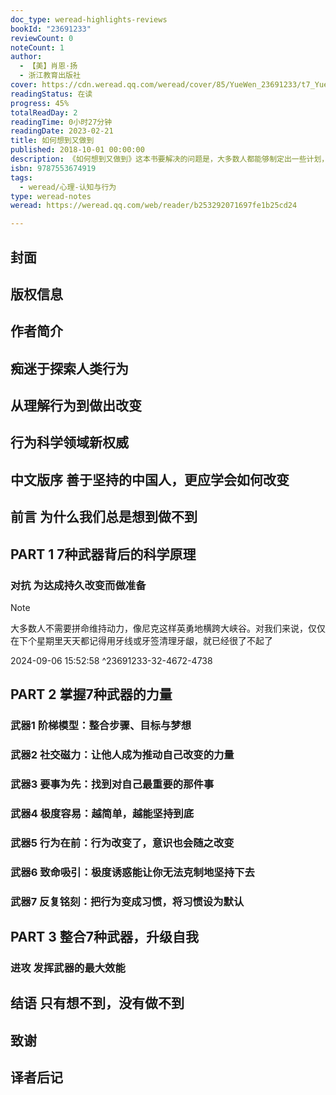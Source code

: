 ```yaml
---
doc_type: weread-highlights-reviews
bookId: "23691233"
reviewCount: 0
noteCount: 1
author:
  - 【美】肖恩·扬
  - 浙江教育出版社
cover: https://cdn.weread.qq.com/weread/cover/85/YueWen_23691233/t7_YueWen_23691233.jpg
readingStatus: 在读
progress: 45%
totalReadDay: 2
readingTime: 0小时27分钟
readingDate: 2023-02-21
title: 如何想到又做到
published: 2018-10-01 00:00:00
description: 《如何想到又做到》这本书要解决的问题是，大多数人都能够制定出一些计划，或者是想到要去采取某种行为，但是却缺乏足够的动力或者是有效的力量，把它坚持下来。有一种人，睡前想好千条路，早上起来走老路；有一种人，尽管心态积极向上，行动却宛如废物；有一种人，做了不少的努力，人生依旧不给力。为什么有些人总是想到做不到？而一些人无论做什么都能成功？是意志力不足、是缺乏动力、还是诱惑太多？全都错了！《如何想到又做到》将颠覆你对过去所有行为的认知，给出了你另外的一个解决思路，那就是：要想解决行为问题，先要准确地把行为进行分类，然后用对应的心理武器去攻克它。通过3种行为分类、7大武器组合，告诉你无需意志力，就可达成目标并实现成功的极简方法。这是一本媲美《影响力》的行为改变科学力作，作者集结15年的研究经验讲行为科学和心理学全新成果一网打尽，帮你量身打造行动方案，当你使用这套方法的时候，持久改变行为的可能性要高出3倍。
isbn: 9787553674919
tags:
  - weread/心理-认知与行为
type: weread-notes
weread: https://weread.qq.com/web/reader/b253292071697fe1b25cd24

---
```



## 封面

## 版权信息

## 作者简介

## 痴迷于探索人类行为

## 从理解行为到做出改变

## 行为科学领域新权威

## 中文版序 善于坚持的中国人，更应学会如何改变

## 前言 为什么我们总是想到做不到

## PART 1 7种武器背后的科学原理

### 对抗 为达成持久改变而做准备

> [!NOTE] 
> 大多数人不需要拼命维持动力，像尼克这样英勇地横跨大峡谷。对我们来说，仅仅在下个星期里天天都记得用牙线或牙签清理牙龈，就已经很了不起了
> 
> 2024-09-06 15:52:58 ^23691233-32-4672-4738

## PART 2 掌握7种武器的力量

### 武器1 阶梯模型：整合步骤、目标与梦想

### 武器2 社交磁力：让他人成为推动自己改变的力量

### 武器3 要事为先：找到对自己最重要的那件事

### 武器4 极度容易：越简单，越能坚持到底

### 武器5 行为在前：行为改变了，意识也会随之改变

### 武器6 致命吸引：极度诱惑能让你无法克制地坚持下去

### 武器7 反复铭刻：把行为变成习惯，将习惯设为默认

## PART 3 整合7种武器，升级自我

### 进攻 发挥武器的最大效能

## 结语 只有想不到，没有做不到

## 致谢

## 译者后记

